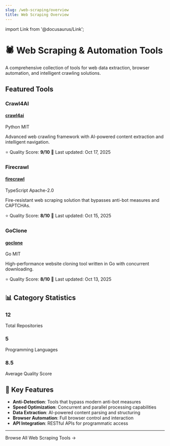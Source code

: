 ```yaml
---
slug: /web-scraping/overview
title: Web Scraping Overview
---
```


import Link from '@docusaurus/Link';

# 🕷️ Web Scraping & Automation Tools

A comprehensive collection of tools for web data extraction, browser automation, and intelligent crawling solutions.

## Featured Tools

### Crawl4AI
<div className="card">
  <div className="card__header">
    <h4>
      <a href="https://github.com/Alot1z/crawl4ai" target="_blank" rel="noopener noreferrer">
        crawl4ai
      </a>
    </h4>
    <span className="badge badge--primary">Python</span>
    <span className="badge badge--success">MIT</span>
  </div>
  <div className="card__body">
    <p>Advanced web crawling framework with AI-powered content extraction and intelligent navigation.</p>
    <div className="margin-top--sm">
      <span>⭐ Quality Score: <strong>9/10</strong></span>
      <span className="margin-left--md">📅 Last updated: Oct 17, 2025</span>
    </div>
  </div>
</div>

### Firecrawl
<div className="card">
  <div className="card__header">
    <h4>
      <a href="https://github.com/Alot1z/firecrawl" target="_blank" rel="noopener noreferrer">
        firecrawl
      </a>
    </h4>
    <span className="badge badge--primary">TypeScript</span>
    <span className="badge badge--success">Apache-2.0</span>
  </div>
  <div className="card__body">
    <p>Fire-resistant web scraping solution that bypasses anti-bot measures and CAPTCHAs.</p>
    <div className="margin-top--sm">
      <span>⭐ Quality Score: <strong>8/10</strong></span>
      <span className="margin-left--md">📅 Last updated: Oct 15, 2025</span>
    </div>
  </div>
</div>

### GoClone
<div className="card">
  <div className="card__header">
    <h4>
      <a href="https://github.com/Alot1z/goclone" target="_blank" rel="noopener noreferrer">
        goclone
      </a>
    </h4>
    <span className="badge badge--primary">Go</span>
    <span className="badge badge--success">MIT</span>
  </div>
  <div className="card__body">
    <p>High-performance website cloning tool written in Go with concurrent downloading.</p>
    <div className="margin-top--sm">
      <span>⭐ Quality Score: <strong>8/10</strong></span>
      <span className="margin-left--md">📅 Last updated: Oct 13, 2025</span>
    </div>
  </div>
</div>

## 📊 Category Statistics

<div className="row">
  <div className="col col--4">
    <div className="card text--center">
      <h3>12</h3>
      <p>Total Repositories</p>
    </div>
  </div>
  <div className="col col--4">
    <div className="card text--center">
      <h3>5</h3>
      <p>Programming Languages</p>
    </div>
  </div>
  <div className="col col--4">
    <div className="card text--center">
      <h3>8.5</h3>
      <p>Average Quality Score</p>
    </div>
  </div>
</div>

## 🔧 Key Features

- **Anti-Detection**: Tools that bypass modern anti-bot measures
- **Speed Optimization**: Concurrent and parallel processing capabilities
- **Data Extraction**: AI-powered content parsing and structuring
- **Browser Automation**: Full browser control and interaction
- **API Integration**: RESTful APIs for programmatic access

---

<div className="text--center margin-top--xl">
  <Link to="/repositories" className="button button--primary">
    Browse All Web Scraping Tools →
  </Link>
</div>
